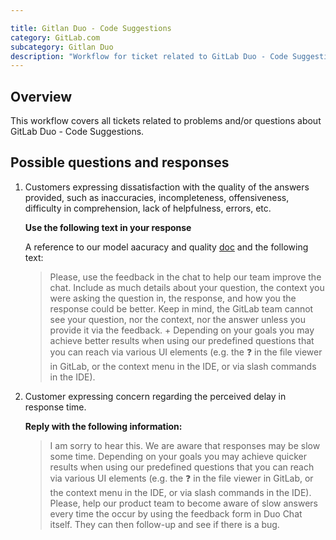 ```yaml
---

title: Gitlan Duo - Code Suggestions
category: GitLab.com
subcategory: Gitlan Duo
description: "Workflow for ticket related to GitLab Duo - Code Suggestions"
---
```


## Overview

This workflow covers all tickets related to problems and/or questions about GitLab Duo - Code Suggestions.

## Possible questions and responses

1. Customers expressing dissatisfaction with the quality of the answers provided, such as inaccuracies, incompleteness, offensiveness, difficulty in comprehension, lack of helpfulness, errors, etc.

    **Use the following text in your response**

    A reference to our model aacuracy and quality [doc](https://docs.gitlab.com/ee/user/ai_features.html#model-accuracy-and-quality ) and the following text:

     > Please, use the feedback in the chat to help our team improve the chat. Include as much details about your question, the context you were asking the question in, the response, and how you the response could be better. Keep in mind, the GitLab team cannot see your question, nor the context, nor the answer unless you provide it via the feedback. + Depending on your goals you may achieve better results when using our predefined questions that you can reach via various UI elements (e.g. the :question: in the file viewer in GitLab, or the context menu in the IDE, or via slash commands in the IDE).

1. Customer expressing concern regarding the perceived delay in response time.

    **Reply with the following information:**
     > I am sorry to hear this. We are aware that responses may be slow some time. Depending on your goals you may achieve quicker results when using our predefined questions that you can reach via various UI elements (e.g. the :question: in the file viewer in GitLab, or the context menu in the IDE, or via slash commands in the IDE). Please, help our product team to become aware of slow answers every time the occur by using the feedback form in Duo Chat itself. They can then follow-up and see if there is a bug.
